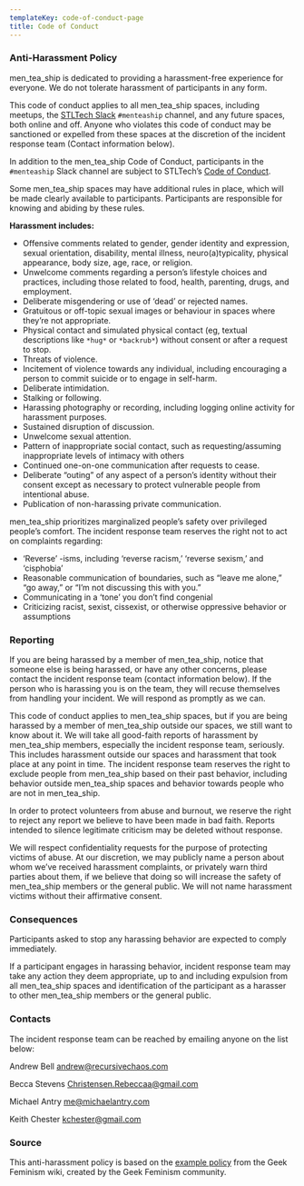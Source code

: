 ```yaml
---
templateKey: code-of-conduct-page
title: Code of Conduct
---
```


### Anti-Harassment Policy
men_tea_ship is dedicated to providing a harassment-free experience for everyone. We do not tolerate harassment of participants in any form.

This code of conduct applies to all men_tea_ship spaces, including meetups, the [STLTech Slack](https://stltech.org/) `#menteaship` channel, and any future spaces, both online and off. Anyone who violates this code of conduct may be sanctioned or expelled from these spaces at the discretion of the incident response team (Contact information below).

In addition to the men_tea_ship Code of Conduct, participants in the `#menteaship` Slack channel are subject to STLTech’s [Code of Conduct](https://stltech.org/#code-of-conduct).

Some men_tea_ship spaces may have additional rules in place, which will be made clearly available to participants. Participants are responsible for knowing and abiding by these rules.

**Harassment includes:**
* Offensive comments related to gender, gender identity and expression, sexual orientation, disability, mental illness, neuro(a)typicality, physical appearance, body size, age, race, or religion.
* Unwelcome comments regarding a person’s lifestyle choices and practices, including those related to food, health, parenting, drugs, and employment.
* Deliberate misgendering or use of ‘dead’ or rejected names.
* Gratuitous or off-topic sexual images or behaviour  in spaces where they’re not appropriate.
* Physical contact and simulated physical contact (eg, textual descriptions like `*hug*` or `*backrub*`) without consent or after a request to stop.
* Threats of violence.
* Incitement of violence towards any individual, including encouraging a person to commit suicide or to engage in self-harm.
* Deliberate intimidation.
* Stalking or following.
* Harassing photography or recording, including logging online activity for harassment purposes.
* Sustained disruption of discussion.
* Unwelcome sexual attention.
* Pattern of inappropriate social contact, such as requesting/assuming inappropriate levels of intimacy with others
* Continued one-on-one communication after requests to cease.
* Deliberate “outing” of any aspect of a person’s identity without their consent except as necessary to protect vulnerable people from intentional abuse.
* Publication of non-harassing private communication.

men_tea_ship prioritizes marginalized people’s safety over privileged people’s comfort. The incident response team reserves the right not to act on complaints regarding:

* ‘Reverse’ -isms, including ‘reverse racism,’ ‘reverse sexism,’ and ‘cisphobia’
* Reasonable communication of boundaries, such as “leave me alone,” “go away,” or “I’m not discussing this with you.”
* Communicating in a ‘tone’ you don’t find congenial
* Criticizing racist, sexist, cissexist, or otherwise oppressive behavior or assumptions

### Reporting
If you are being harassed by a member of men_tea_ship, notice that someone else is being harassed, or have any other concerns, please contact the incident response team (contact information below). If the person who is harassing you is on the team, they will recuse themselves from handling your incident. We will respond as promptly as we can.

This code of conduct applies to men_tea_ship spaces, but if you are being harassed by a member of men_tea_ship outside our spaces, we still want to know about it. We will take all good-faith reports of harassment by men_tea_ship members, especially the incident response team, seriously. This includes harassment outside our spaces and harassment that took place at any point in time. The incident response team reserves the right to exclude people from men_tea_ship based on their past behavior, including behavior outside men_tea_ship spaces and behavior towards people who are not in men_tea_ship.

In order to protect volunteers from abuse and burnout, we reserve the right to reject any report we believe to have been made in bad faith. Reports intended to silence legitimate criticism may be deleted without response.

We will respect confidentiality requests for the purpose of protecting victims of abuse. At our discretion, we may publicly name a person about whom we’ve received harassment complaints, or privately warn third parties about them, if we believe that doing so will increase the safety of men_tea_ship members or the general public. We will not name harassment victims without their affirmative consent.

### Consequences
Participants asked to stop any harassing behavior are expected to comply immediately.

If a participant engages in harassing behavior, incident response team may take any action they deem appropriate, up to and including expulsion from all men_tea_ship spaces and identification of the participant as a harasser to other men_tea_ship members or the general public.

### Contacts
The incident response team can be reached by emailing anyone on the list below:

Andrew Bell <andrew@recursivechaos.com>

Becca Stevens <Christensen.Rebeccaa@gmail.com>

Michael Antry <me@michaelantry.com>

Keith Chester <kchester@gmail.com>

### Source
This anti-harassment policy is based on the [example policy](http://geekfeminism.wikia.com/wiki/Community_anti-harassment) from the Geek Feminism wiki, created by the Geek Feminism community. 